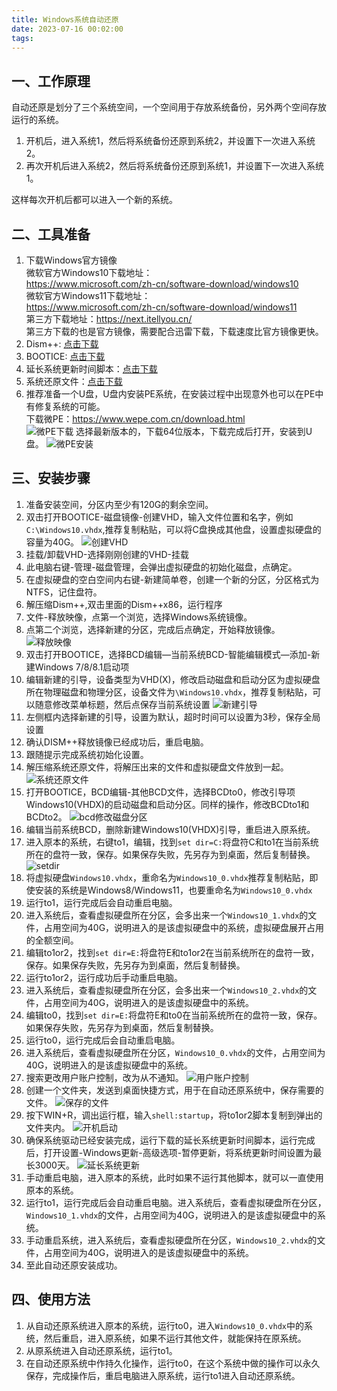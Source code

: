 ```yaml
---
title: Windows系统自动还原
date: 2023-07-16 00:02:00
tags:
---
```

## 一、工作原理
自动还原是划分了三个系统空间，一个空间用于存放系统备份，另外两个空间存放运行的系统。  
1. 开机后，进入系统1，然后将系统备份还原到系统2，并设置下一次进入系统2。  
2. 再次开机后进入系统2，然后将系统备份还原到系统1，并设置下一次进入系统1。  

这样每次开机后都可以进入一个新的系统。
## 二、工具准备  
1. 下载Windows官方镜像  
微软官方Windows10下载地址：  
<https://www.microsoft.com/zh-cn/software-download/windows10>   
微软官方Windows11下载地址：  
<https://www.microsoft.com/zh-cn/software-download/windows11>  
第三方下载地址：<https://next.itellyou.cn/>  
第三方下载的也是官方镜像，需要配合迅雷下载，下载速度比官方镜像更快。
2. Dism++: [点击下载](/images/Dism++.zip)
3. BOOTICE: [点击下载](/images/BOOTICEx64.exe)
4. 延长系统更新时间脚本：[点击下载](/images/延长系统更新时间.reg)
5. 系统还原文件：[点击下载](/images/系统还原.zip)
6. 推荐准备一个U盘，U盘内安装PE系统，在安装过程中出现意外也可以在PE中有修复系统的可能。   
下载微PE：<https://www.wepe.com.cn/download.html>  
![微PE下载](/images/wepe_download.png)
选择最新版本的，下载64位版本，下载完成后打开，安装到U盘。
![微PE安装](/images/wepe_install_U.png)
## 三、安装步骤
1. 准备安装空间，分区内至少有120G的剩余空间。
2. 双击打开BOOTICE-磁盘镜像-创建VHD，输入文件位置和名字，例如`C:\Windows10.vhdx`,推荐复制粘贴，可以将C盘换成其他盘，设置虚拟硬盘的容量为40G。
   ![创建VHD](/images/创建VHD.png)
3. 挂载/卸载VHD-选择刚刚创建的VHD-挂载
4. 此电脑右键-管理-磁盘管理，会弹出虚拟硬盘的初始化磁盘，点确定。
5. 在虚拟硬盘的空白空间内右键-新建简单卷，创建一个新的分区，分区格式为NTFS，记住盘符。
6. 解压缩Dism++,双击里面的Dism++x86，运行程序
7. 文件-释放映像，点第一个浏览，选择Windows系统镜像。
8. 点第二个浏览，选择新建的分区，完成后点确定，开始释放镜像。
    ![释放映像](/images/释放映像D.png)
9.  双击打开BOOTICE，选择BCD编辑—当前系统BCD-智能编辑模式—添加-新建Windows 7/8/8.1启动项
10. 编辑新建的引导，设备类型为VHD(X)，修改启动磁盘和启动分区为虚拟硬盘所在物理磁盘和物理分区，设备文件为`\Windows10.vhdx`，推荐复制粘贴，可以随意修改菜单标题，然后点保存当前系统设置
    ![新建引导](/images/引导-vhd.png)
11. 左侧框内选择新建的引导，设置为默认，超时时间可以设置为3秒，保存全局设置
12. 确认DISM++释放镜像已经成功后，重启电脑。
13. 跟随提示完成系统初始化设置。
14. 解压缩系统还原文件，将解压出来的文件和虚拟硬盘文件放到一起。
    ![系统还原文件](/images/系统还原文件.png)
15. 打开BOOTICE，BCD编辑-其他BCD文件，选择BCDto0，修改引导项Windows10(VHDX)的启动磁盘和启动分区。同样的操作，修改BCDto1和BCDto2。
    ![bcd修改磁盘分区](/images/bcd修改磁盘分区.png)
16. 编辑当前系统BCD，删除新建Windows10(VHDX)引导，重启进入原系统。
17. 进入原本的系统，右键to1，编辑，找到`set dir=C:`将盘符C和to1在当前系统所在的盘符一致，保存。如果保存失败，先另存为到桌面，然后复制替换。
    ![setdir](/images/setdir.png)
18. 将虚拟硬盘`Windows10.vhdx`，重命名为`Windows10_0.vhdx`推荐复制粘贴，即使安装的系统是Windows8/Windows11，也要重命名为`Windows10_0.vhdx`
19. 运行to1，运行完成后会自动重启电脑。
20. 进入系统后，查看虚拟硬盘所在分区，会多出来一个`Windows10_1.vhdx`的文件，占用空间为40G，说明进入的是该虚拟硬盘中的系统，虚拟硬盘展开占用的全额空间。
21. 编辑to1or2，找到`set dir=E:`将盘符E和to1or2在当前系统所在的盘符一致，保存。如果保存失败，先另存为到桌面，然后复制替换。
22. 运行to1or2，运行成功后手动重启电脑。
23. 进入系统后，查看虚拟硬盘所在分区，会多出来一个`Windows10_2.vhdx`的文件，占用空间为40G，说明进入的是该虚拟硬盘中的系统。
24. 编辑to0，找到`set dir=E:`将盘符E和to0在当前系统所在的盘符一致，保存。如果保存失败，先另存为到桌面，然后复制替换。
25. 运行to0，运行完成后会自动重启电脑。
26. 进入系统后，查看虚拟硬盘所在分区，`Windows10_0.vhdx`的文件，占用空间为40G，说明进入的是该虚拟硬盘中的系统。
27. 搜索更改用户账户控制，改为从不通知。
    ![用户账户控制](/images/用户账户控制.png)
28. 创建一个文件夹，发送到桌面快捷方式，用于在自动还原系统中，保存需要的文件。
    ![保存的文件](/images/保存的文件.png)
29. 按下WIN+R，调出运行框，输入`shell:startup`，将to1or2脚本复制到弹出的文件夹内。
    ![开机启动](/images/开机启动.png)
30. 确保系统驱动已经安装完成，运行下载的延长系统更新时间脚本，运行完成后，打开设置-Windows更新-高级选项-暂停更新，将系统更新时间设置为最长3000天。
    ![延长系统更新](/images/延长系统更新.png)
31. 手动重启电脑，进入原本的系统，此时如果不运行其他脚本，就可以一直使用原本的系统。
32. 运行to1，运行完成后会自动重启电脑。进入系统后，查看虚拟硬盘所在分区，`Windows10_1.vhdx`的文件，占用空间为40G，说明进入的是该虚拟硬盘中的系统。
33. 手动重启系统，进入系统后，查看虚拟硬盘所在分区，`Windows10_2.vhdx`的文件，占用空间为40G，说明进入的是该虚拟硬盘中的系统。
34. 至此自动还原安装成功。
## 四、使用方法
1. 从自动还原系统进入原本的系统，运行to0，进入`Windows10_0.vhdx`中的系统，然后重启，进入原系统，如果不运行其他文件，就能保持在原系统。
2. 从原系统进入自动还原系统，运行to1。
3. 在自动还原系统中作持久化操作，运行to0，在这个系统中做的操作可以永久保存，完成操作后，重启电脑进入原系统，运行to1进入自动还原系统。